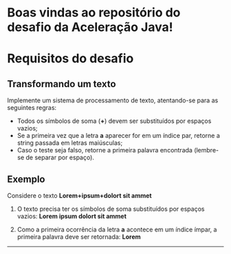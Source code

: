 # Boas vindas ao repositório do desafio da Aceleração Java!

# Requisitos do desafio

## Transformando um texto

Implemente um sistema de processamento de texto, atentando-se para as seguintes regras:

- Todos os símbolos de soma (**+**) devem ser substituídos por espaços vazios;
- Se a primeira vez que a letra **a** aparecer for em um índice par, retorne a string passada em letras maiúsculas;
- Caso o teste seja falso, retorne a primeira palavra encontrada (lembre-se de separar por espaço).

## Exemplo

Considere o texto **Lorem+ipsum+dolort sit ammet**

1. O texto precisa ter os símbolos de soma substituídos por espaços vazios: **Lorem ipsum dolort sit ammet**

2. Como a primeira ocorrência da letra **a** acontece em um índice ímpar, a primeira palavra deve ser retornada: **Lorem**

---
